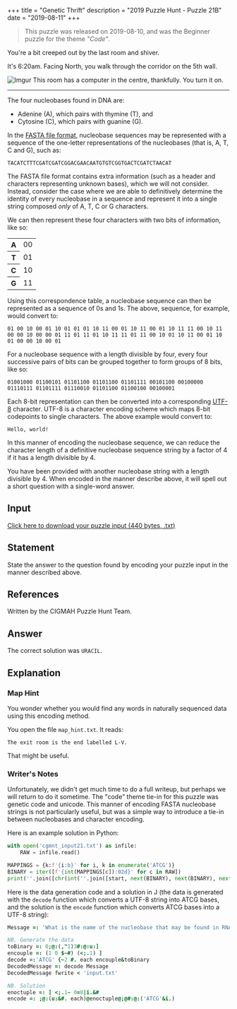 +++
title = "Genetic Thrift"
description = "2019 Puzzle Hunt - Puzzle 21B"
date = "2019-08-11"
+++

> This puzzle was released on 2019-08-10, and was the Beginner puzzle for the theme *"Code"*.

You're a bit creeped out by the last room and shiver.

It's 6:20am. Facing North, you walk through the corridor on the 5th wall.

![Imgur](https://i.imgur.com/zuIShWZ.gif)
This room has a computer in the centre, thankfully. You turn it on.

---

The four nucleobases found in DNA are:
- Adenine (A), which pairs with thymine (T), and
- Cytosine (C), which pairs with guanine (G).

In the [FASTA file format](https://en.wikipedia.org/wiki/FASTA_format), nucleobase sequences may be represented with a sequence of the one-letter representations of the nucleobases (that is, A, T, C and G), such as:

```text
TACATCTTTCGATCGATCGGACGAACAATGTGTCGGTGACTCGATCTAACAT
```

The FASTA file format contains extra information (such as a header and characters representing unknown bases), which we will not consider. Instead, consider the case where we are able to definitively determine the identity of every nucleobase in a sequence and represent it into a single string composed *only* of A, T, C or G characters.

We can then represent these four characters with two bits of information, like so:

<table>
<tr><th>A</th><td>00</td></tr>
<tr><th>T</th><td>01</td></tr>
<tr><th>C</th><td>10</td></tr>
<tr><th>G</th><td>11</td></tr>
</table>

Using this correspondence table, a nucleobase sequence can then be represented as a sequence of 0s and 1s. The above, sequence, for example, would convert to:
```text
01 00 10 00 01 10 01 01 01 10 11 00 01 10 11 00 01 10 11 11 00 10 11 00 00 10 00 00 01 11 01 11 01 10 11 11 01 11 00 10 01 10 11 00 01 10 01 00 00 10 00 01
```

For a nucleobase sequence with a length divisible by four, every four successive pairs of bits can be grouped together to form groups of 8 bits, like so:

```text
01001000 01100101 01101100 01101100 01101111 00101100 00100000 01110111 01101111 01110010 01101100 01100100 00100001
```
Each 8-bit representation can then be converted into a corresponding [UTF-8](https://en.wikipedia.org/wiki/UTF-8) character. UTF-8 is a character encoding scheme which maps 8-bit codepoints to single characters. The above example would convert to:

```text
Hello, world!
```

In this manner of encoding the nucleobase sequence, we can reduce the character length of a definitive nucleobase sequence string by a factor of 4 if it has a length divisible by 4.

You have been provided with another nucleobase string with a length divisible by 4. When encoded in the manner describe above, it will spell out a short question with a single-word answer.

## Input

[Click here to download your puzzle input (440 bytes, .txt)](https://drive.google.com/file/d/1jjy-Bc_tV3sxMOc9XLXY5Fg8gBYTxkj2/view?usp=sharing)

## Statement

State the answer to the question found by encoding your puzzle input in the manner described above.


## References

Written by the CIGMAH Puzzle Hunt Team.

## Answer

The correct solution was `URACIL`.

## Explanation

### Map Hint

You wonder whether you would find any words in naturally sequenced data using this encoding method.

You open the file `map_hint.txt`. It reads:

```
The exit room is the end labelled L-V.
```

That might be useful.

### Writer's Notes

Unfortunately, we didn't get much time to do a full writeup, but perhaps we will return to do it sometime. The "code" theme tie-in for this puzzle was genetic code and unicode. This manner of encoding FASTA nucleobase strings is not particularly useful, but was a simple way to introduce a tie-in between nucleobases and character encoding.

Here is an example solution in Python:

```python
with open('cgmnt_input21.txt') as infile:
    RAW = infile.read()

MAPPINGS = {k:f'{i:b}' for i, k in enumerate('ATCG')}
BINARY = iter([f'{int(MAPPINGS[c]):02d}' for c in RAW])
print(''.join([chr(int(''.join([start, next(BINARY), next(BINARY), next(BINARY)]), 2)) for start in BINARY]))
```

Here is the data generation code and a solution in J (the data is generated with the `decode` function which converts a UTF-8 string into ATCG bases, and the solution is the `encode` function which converts ATCG bases into a UTF-8 string):

```j
Message =: 'What is the name of the nucleobase that may be found in RNA but not DNA? It starts with U and has six letters.'

NB. Generate the data
toBinary =: 0;@:(,"1)3#:@:u:]
encouple =: (1 0 $~#) (<;.1) ]
decode =:'ATCG' {~2 #. each encouple&toBinary
DecodedMessage =: decode Message
DecodedMessage fwrite < 'input.txt'

NB. Solution
enoctuple =: ] <;.1~ 0=8|i.&#
encode =: ;@:(u:&#. each)@enoctuple@;@#:@:('ATCG'&i.)

```

